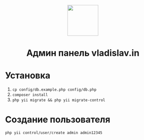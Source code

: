 <p align="center">
        <img src="https://avatars0.githubusercontent.com/u/993323" height="100px">
    <h1 align="center">Админ панель vladislav.in</h1>

</p>

# Установка 
1. `cp config/db.example.php config/db.php`
1. `composer install`
2. `php yii migrate && php yii migrate-control`

# Создание пользователя
`php yii control/user/create admin admin12345`
